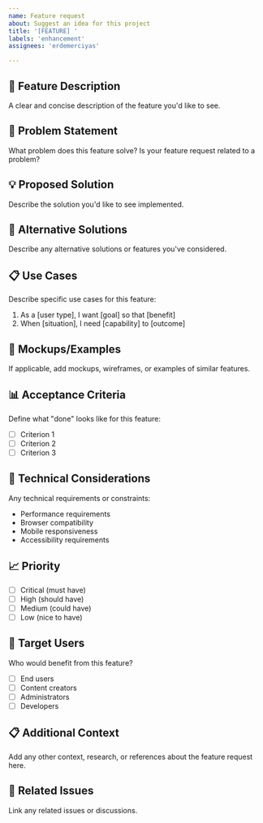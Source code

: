 ```yaml
---
name: Feature request
about: Suggest an idea for this project
title: '[FEATURE] '
labels: 'enhancement'
assignees: 'erdemerciyas'

---
```


## 🚀 Feature Description
A clear and concise description of the feature you'd like to see.

## 🎯 Problem Statement
What problem does this feature solve? Is your feature request related to a problem?

## 💡 Proposed Solution
Describe the solution you'd like to see implemented.

## 🔄 Alternative Solutions
Describe any alternative solutions or features you've considered.

## 📋 Use Cases
Describe specific use cases for this feature:
1. As a [user type], I want [goal] so that [benefit]
2. When [situation], I need [capability] to [outcome]

## 🎨 Mockups/Examples
If applicable, add mockups, wireframes, or examples of similar features.

## 📊 Acceptance Criteria
Define what "done" looks like for this feature:
- [ ] Criterion 1
- [ ] Criterion 2
- [ ] Criterion 3

## 🔧 Technical Considerations
Any technical requirements or constraints:
- Performance requirements
- Browser compatibility
- Mobile responsiveness
- Accessibility requirements

## 📈 Priority
- [ ] Critical (must have)
- [ ] High (should have)
- [ ] Medium (could have)
- [ ] Low (nice to have)

## 🎯 Target Users
Who would benefit from this feature?
- [ ] End users
- [ ] Content creators
- [ ] Administrators
- [ ] Developers

## 📋 Additional Context
Add any other context, research, or references about the feature request here.

## 🔗 Related Issues
Link any related issues or discussions.